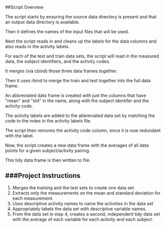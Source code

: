 
##Script Overview

The script starts by ensuring the source data directory is present and that an output data directory is available.

Then it defines the names of the input files that will be used.

Next the script reads in and cleans up the labels for the data columns and also reads in the activity labels.

For each of the test and train data sets, the script will read in the measured data, the subject identifiers, and the activity codes.

It merges (via cbind) those three data frames together.

Then it uses rbind to merge the train and test together into the full data frame.

An abbreviated data frame is created with just the columns that have "mean" and "std" in the name, along with the subject identifer and the activity code.

The activity labels are added to the abbreviated data set by matching the code to the index in the activity labels file.

The script then removes the activity code column, since it is now redundant with the label.

Now, the script creates a new data frame with the averages of all data points for a given subject/activity pairing.

This tidy data frame is then written to file.


 ###Project Instructions
 ----
 1. Merges the training and the test sets to create one data set.
 2. Extracts only the measurements on the mean and standard deviation for each measurement. 
 3. Uses descriptive activity names to name the activities in the data set
 4. Appropriately labels the data set with descriptive variable names. 
 5. From the data set in step 4, creates a second, independent tidy data set with the average of each variable for each      activity and each subject.
